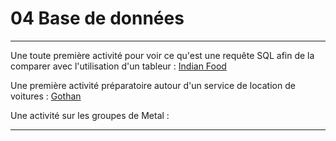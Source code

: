 # 04 Base de données

---

Une toute première activité pour voir ce qu'est une requête SQL afin de la comparer avec l'utilisation d'un tableur : [Indian Food](https://github.com/NaturelEtChaud/NSI-Terminale/tree/main/4%20Base%20de%20donn%C3%A9es/indian_food)

Une première activité préparatoire autour d'un service de location de voitures : [Gothan](https://github.com/NaturelEtChaud/NSI-Terminale/tree/main/4%20Base%20de%20donn%C3%A9es/Gothan)


Une activité sur les groupes de Metal :

---
